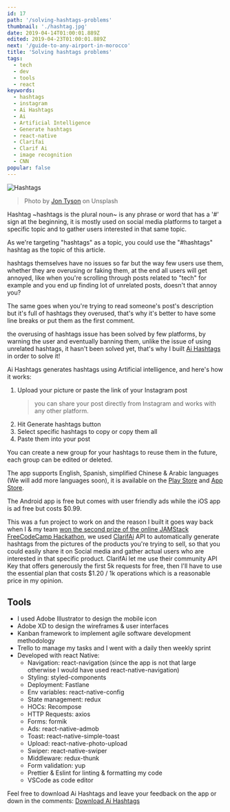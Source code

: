 ```yaml
---
id: 17
path: '/solving-hashtags-problems'
thumbnail: './hashtag.jpg'
date: 2019-04-14T01:00:01.889Z
edited: 2019-04-23T01:00:01.889Z
next: '/guide-to-any-airport-in-morocco'
title: 'Solving hashtags problems'
tags:
  - tech
  - dev
  - tools
  - react
keywords:
  - hashtags
  - instagram
  - Ai Hashtags
  - Ai
  - Artificial Intelligence
  - Generate hashtags
  - react-native
  - Clarifai
  - Clarif Ai
  - image recognition
  - CNN
popular: false
---
```


![Hashtags]('./hashtag.jpg')

> Photo by [Jon Tyson](https://unsplash.com/@jontyson) on Unsplash

Hashtag ~hashtags is the plural noun~ is any phrase or word that has a '#' sign at the beginning, it is mostly used on social media platforms to target a specific topic and to gather users interested in that same topic.

As we're targeting "hashtags" as a topic, you could use the "#hashtags" hashtag as the topic of this article.

hashtags themselves have no issues so far but the way few users use them, whether they are overusing or faking them, at the end all users will get annoyed, like when you're scrolling through posts related to "tech" for example and you end up finding lot of unrelated posts, doesn't that annoy you?

The same goes when you're trying to read someone's post's description but it's full of hashtags they overused, that's why it's better to have some line breaks or put them as the first comment.

the overusing of hashtags issue has been solved by few platforms, by warning the user and eventually banning them, unlike the issue of using unrelated hashtags, it hasn't been solved yet, that's why I built [Ai Hashtags](https://ai-hashtags.com/?ref=smakosh.com) in order to solve it!

Ai Hashtags generates hashtags using Artificial intelligence, and here's how it works:

1. Upload your picture or paste the link of your Instagram post
   > you can share your post directly from Instagram and works with any other platform.
2. Hit Generate hashtags button
3. Select specific hashtags to copy or copy them all
4. Paste them into your post

You can create a new group for your hashtags to reuse them in the future, each group can be edited or deleted.

The app supports English, Spanish, simplified Chinese & Arabic languages (We will add more languages soon), it is available on the [Play Store](https://play.google.com/store/apps/details?id=com.aihashtags) and [App Store](https://itunes.apple.com/us/app/ai-hashtags/id1460674572?mt=8).

The Android app is free but comes with user friendly ads while the iOS app is ad free but costs \$0.99.

This was a fun project to work on and the reason I built it goes way back when I & my team [won the second prize of the online JAMStack FreeCodeCamp Hackathon](https://medium.freecodecamp.org/winners-from-the-2018-freecodecamp-jamstack-hackathon-at-github-2a39bd1db878), we used [ClarifAi](https://clarifai.com) API to automatically generate hashtags from the pictures of the products you're trying to sell, so that you could easily share it on Social media and gather actual users who are interested in that specific product. ClarifAi let me use their community API Key that offers generously the first 5k requests for free, then I'll have to use the essential plan that costs \$1.20 / 1k operations which is a reasonable price in my opinion.

## Tools

- I used Adobe Illustrator to design the mobile icon
- Adobe XD to design the wireframes & user interfaces
- Kanban framework to implement agile software development methodology
- Trello to manage my tasks and I went with a daily then weekly sprint
- Developed with react Native:
  - Navigation: react-navigation (since the app is not that large otherwise I would have used react-native-navigation)
  - Styling: styled-components
  - Deployment: Fastlane
  - Env variables: react-native-config
  - State management: redux
  - HOCs: Recompose
  - HTTP Requests: axios
  - Forms: formik
  - Ads: react-native-admob
  - Toast: react-native-simple-toast
  - Upload: react-native-photo-upload
  - Swiper: react-native-swiper
  - Middleware: redux-thunk
  - Form validation: yup
  - Prettier & Eslint for linting & formatting my code
  - VSCode as code editor

Feel free to download Ai Hashtags and leave your feedback on the app or down in the comments: [Download Ai Hashtags](https://ai-hashtags.com/?ref=smakosh.com)
